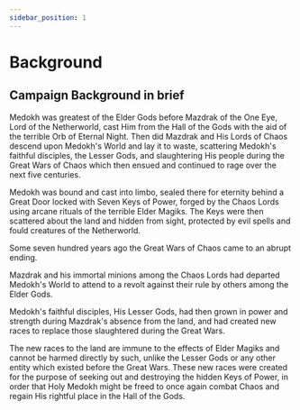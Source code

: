 ```yaml
---
sidebar_position: 1
---
```


# Background

## Campaign Background in brief
Medokh was greatest of the Elder Gods before Mazdrak of the One Eye, Lord of the Netherworld, cast Him from the Hall of the Gods with the aid of the terrible Orb of Eternal Night.
Then did Mazdrak and His Lords of Chaos descend upon Medokh's World and lay it to waste, scattering Medokh's faithful disciples, the Lesser Gods, and slaughtering His people during the Great Wars of Chaos which then ensued and continued to rage over the next five centuries.

Medokh was bound and cast into limbo, sealed there for eternity behind a Great Door locked with Seven Keys of Power, forged by the Chaos Lords using arcane rituals of the terrible Elder Magiks.
The Keys were then scattered about the land and hidden from sight, protected by evil spells and fould creatures of the Netherworld.

Some seven hundred years ago the Great Wars of Chaos came to an abrupt ending.

Mazdrak and his immortal minions among the Chaos Lords had departed Medokh's World to attend to a revolt against their rule by others among the Elder Gods.

Medokh's faithful disciples, His Lesser Gods, had then grown in power and strength during Mazdrak's absence from the land, and had created new races to replace those slaughtered during the Great Wars.

The new races to the land are immune to the effects of Elder Magiks and cannot be harmed directly by such, unlike the Lesser Gods or any other entity which existed before the Great Wars.
These new races were created for the purpose of seeking out and destroying the hidden Keys of Power, in order that Holy Medokh might be freed to once again combat Chaos and regain His rightful place in the Hall of the Gods.
